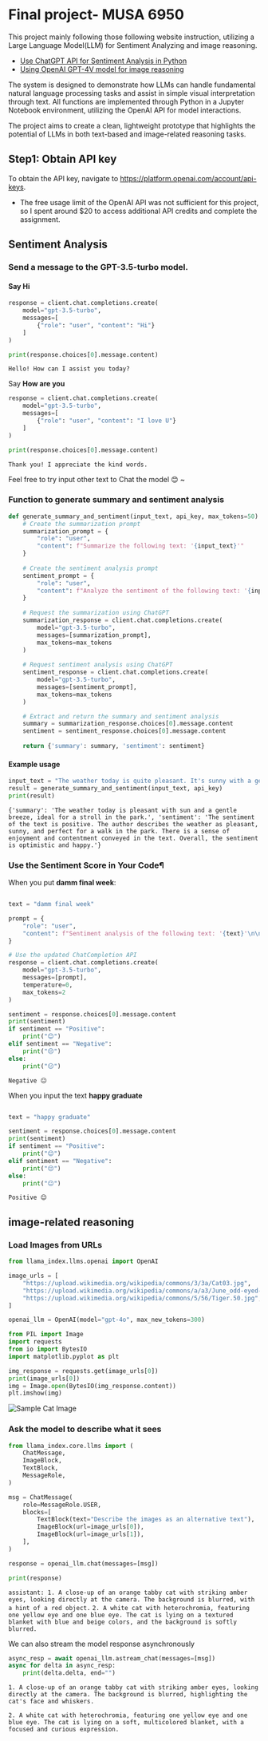 # Final project- MUSA 6950
This project mainly following those following website instruction, utilizing a Large Language Model(LLM) for Sentiment Analyzing and image reasoning.

- [Use ChatGPT API for Sentiment Analysis in Python](https://medium.com/@financial_python/use-chatgpt-api-for-sentiment-analysis-in-python-5a152ddb3238)
- [Using OpenAI GPT-4V model for image reasoning](https://medium.com/@financial_python/use-chatgpt-api-for-sentiment-analysis-in-python-5a152ddb3238) 


The system is designed to demonstrate how LLMs can handle fundamental natural language processing tasks and assist in simple visual interpretation through text.  All functions are implemented through Python in a Jupyter Notebook environment, utilizing the OpenAI API for model interactions.

The project aims to create a clean, lightweight prototype that highlights the potential of LLMs in both text-based and image-related reasoning tasks.

## **Step1:** Obtain API key

To obtain the API key, navigate to https://platform.openai.com/account/api-keys.

- The free usage limit of the OpenAI API was not sufficient for this project, so I spent around $20 to access additional API credits and complete the assignment.


## Sentiment Analysis

### Send a message to the GPT-3.5-turbo model.
#### Say **Hi** 
```python
response = client.chat.completions.create(
    model="gpt-3.5-turbo",
    messages=[
        {"role": "user", "content": "Hi"}
    ]
)

print(response.choices[0].message.content)

```

`
Hello! How can I assist you today?
`

Say **How are you**

``` Python
response = client.chat.completions.create(
    model="gpt-3.5-turbo",
    messages=[
        {"role": "user", "content": "I love U"}
    ]
)

print(response.choices[0].message.content)
```
`
Thank you! I appreciate the kind words.
`

Feel free to try input other text to Chat the model 😊 ~


### Function to generate summary and sentiment analysis

```Python
def generate_summary_and_sentiment(input_text, api_key, max_tokens=50):
    # Create the summarization prompt
    summarization_prompt = {
        "role": "user",
        "content": f"Summarize the following text: '{input_text}'"
    }
    
    # Create the sentiment analysis prompt
    sentiment_prompt = {
        "role": "user",
        "content": f"Analyze the sentiment of the following text: '{input_text}'"
    }
    
    # Request the summarization using ChatGPT
    summarization_response = client.chat.completions.create(
        model="gpt-3.5-turbo",
        messages=[summarization_prompt],
        max_tokens=max_tokens
    )
    
    # Request sentiment analysis using ChatGPT
    sentiment_response = client.chat.completions.create(
        model="gpt-3.5-turbo",
        messages=[sentiment_prompt],
        max_tokens=max_tokens
    )

    # Extract and return the summary and sentiment analysis
    summary = summarization_response.choices[0].message.content
    sentiment = sentiment_response.choices[0].message.content
    
    return {'summary': summary, 'sentiment': sentiment}
```
#### Example usage
```Python
input_text = "The weather today is quite pleasant. It's sunny with a gentle breeze, perfect for a walk in the park."
result = generate_summary_and_sentiment(input_text, api_key)
print(result)
```
`{'summary': 'The weather today is pleasant with sun and a gentle breeze, ideal for a stroll in the park.', 'sentiment': 'The sentiment of the text is positive. The author describes the weather as pleasant, sunny, and perfect for a walk in the park. There is a sense of enjoyment and contentment conveyed in the text. Overall, the sentiment is optimistic and happy.'}
`

### Use the Sentiment Score in Your Code¶

When you put **damm final week**:
```Python

text = "damm final week"

prompt = {
    "role": "user",
    "content": f"Sentiment analysis of the following text: '{text}'\n\nSentiment score: "
}

# Use the updated ChatCompletion API
response = client.chat.completions.create(
    model="gpt-3.5-turbo",
    messages=[prompt],
    temperature=0,
    max_tokens=2
)

sentiment = response.choices[0].message.content
print(sentiment)
if sentiment == "Positive":
    print("😊")
elif sentiment == "Negative":
    print("😔")
else:
    print("😐")

```

`Negative 😐`


When you input the text **happy graduate**
```Python

text = "happy graduate"

sentiment = response.choices[0].message.content
print(sentiment)
if sentiment == "Positive":
    print("😊")
elif sentiment == "Negative":
    print("😔")
else:
    print("😐")

```
`Positive
😊`

## image-related reasoning

### Load Images from URLs
```Python
from llama_index.llms.openai import OpenAI

image_urls = [
    "https://upload.wikimedia.org/wikipedia/commons/3/3a/Cat03.jpg",
    "https://upload.wikimedia.org/wikipedia/commons/a/a3/June_odd-eyed-cat.jpg",
    "https://upload.wikimedia.org/wikipedia/commons/5/56/Tiger.50.jpg",
]

openai_llm = OpenAI(model="gpt-4o", max_new_tokens=300)

from PIL import Image
import requests
from io import BytesIO
import matplotlib.pyplot as plt

img_response = requests.get(image_urls[0])
print(image_urls[0])
img = Image.open(BytesIO(img_response.content))
plt.imshow(img)
```

![Sample Cat Image](https://upload.wikimedia.org/wikipedia/commons/3/3a/Cat03.jpg)

### Ask the model to describe what it sees

``` Python
from llama_index.core.llms import (
    ChatMessage,
    ImageBlock,
    TextBlock,
    MessageRole,
)

msg = ChatMessage(
    role=MessageRole.USER,
    blocks=[
        TextBlock(text="Describe the images as an alternative text"),
        ImageBlock(url=image_urls[0]),
        ImageBlock(url=image_urls[1]),
    ],
)

response = openai_llm.chat(messages=[msg])
```
```Python
print(response)
```
`assistant: 1. A close-up of an orange tabby cat with striking amber eyes, looking directly at the camera. The background is blurred, with a hint of a red object.`
`2. A white cat with heterochromia, featuring one yellow eye and one blue eye. The cat is lying on a textured blanket with blue and beige colors, and the background is softly blurred.`

We can also stream the model response asynchronously
```Python
async_resp = await openai_llm.astream_chat(messages=[msg])
async for delta in async_resp:
    print(delta.delta, end="")
```

`1. A close-up of an orange tabby cat with striking amber eyes, looking directly at the camera. The background is blurred, highlighting the cat's face and whiskers.`

`2. A white cat with heterochromia, featuring one yellow eye and one blue eye. The cat is lying on a soft, multicolored blanket, with a focused and curious expression.`
